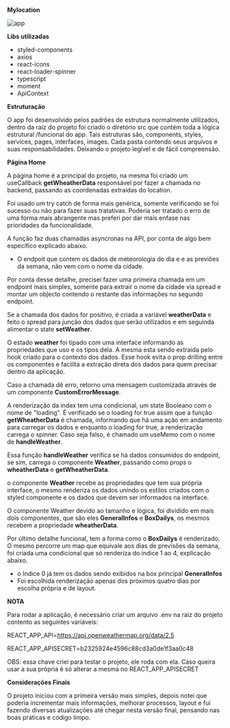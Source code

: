 <b>Mylocation</b>

![app](https://user-images.githubusercontent.com/15160225/180617682-ed379ea2-61cd-4370-bfba-02a0b01338ad.gif)

<b>Libs utilizadas</b>

- styled-components
- axios
- react-icons
- react-loader-spinner
- typescript
- moment
- ApiContext

<b>Estruturação</b>

O app foi desenvolvido pelos padrões de estrutura normalmente utilizados, dentro da raiz do projeto foi criado o diretório src que contém toda a lógica estrutural /funcional do app. Tais estruturas são, components, styles, services, pages, interfaces, images.
Cada pasta contendo seus arquivos e suas responsabilidades. Deixando o projeto legível e de fácil compreensão.

<b>Página Home</b>

A página home é a principal do projeto, na mesma foi criado um useCallback <b>getWheatherData</b> responsável por fazer a chamada no backend, passando as coordenadas extraídas do location.
  
Foi usado um try catch de forma mais genérica, somente verificando se foi sucesso ou não para fazer suas tratativas. Poderia ser tratado o erro de uma forma mais abrangente mas preferi por dar mais enfase nas prioridades da funcionalidade.

A função faz duas chamadas asyncronas na API, por conta de algo bem específico explicado abaixo. 

- O endpoit que contem os dados de meteorologia do dia e e as previões da semana, não vem com o nome da cidade.

Por conta desse detalhe, precisei fazer uma primeira chamada em um endpoint mais simples, somente para extrair o nome da cidade via spread e montar um objecto contendo o restante das informações no segundo endpoint.

  Se a chamada dos dados for positivo, é criada a variável <b>weatherData</b> e feito o spread para junção dos dados que serão utilizados e em seguinda alimentar o state <b>setWeather</b>.
  
  O estado <b>weather</b> foi tipado com uma interface informando as propriedades que uso e os tipos dela. A mesma esta sendo extraída pelo hook criado para o contexto dos dados. Esse hook evita o prop drilling entre os componentes e facilita a extração direta dos dados para quem precisar dentro da aplicação.
  
  Caso a chamada dê erro, retorno uma mensagem customizada através de um componente <b>CustomErrorMessage</b>.
  
  A renderização da index tem uma condicional, um state Booleano com o nome de "loading".
  É verificado se o loading for true assim que a função <b>getWheatherData</b> é chamada, informando que há uma ação em andamento para carregar os dados e enquanto o loading for true, a renderização carrega o spinner. Caso seja falso, é chamado um useMemo com o nome de <b>handleWeather</b>.

Essa função <b>handleWeather</b> verifica se há dados consumidos do endpoint, se sim, carrega o componente <b>Weather</b>, passando como props o <b>wheatherData</b> e <b>getWheatherData</b>.

o componente <b>Weather</b> recebe as propriedades que tem sua própria interface, o mesmo renderiza os dados unindo os estilos criados com o styled componente e os dados que devem ser informados na interface.

O componente Weather devido ao tamanho e lógica, foi dividido em mais dois componentes, que são eles <b>GeneralInfos</b> e <b>BoxDailys</b>, os mesmos recebem a propriedade <b>wheatherData</b>.

Por último detalhe funcional, tem a forma como o <b>BoxDailys</b> é renderizado. O mesmo percorre um map que equivale aos dias de previsões da semana, foi criada uma condicional que só renderiza do indice 1 ao 4, explicação abaixo.

- o Indice 0 já tem os dados sendo exibidos na box principal <b>GeneralInfos</b>
- Foi escolhida renderização apenas dos próximos quatro dias por escolha própria e de layout.

<b>NOTA</b>

Para rodar a aplicação, é necessário criar um arquivo .env na raiz do projeto contento as seguintes variáveis:

REACT_APP_API=https://api.openweathermap.org/data/2.5

REACT_APP_APISECRET=b2325924e4596c88cd3a0de1f3aa0c48

OBS: essa chave criei para testar o projeto, ele roda com ela. Caso queira usar a sua própria é só alterar a mesma no REACT_APP_APISECRET

<b>Considerações Finais</b>

O projeto iniciou com a primeira versão mais simples, depois notei que poderia incrementar mais informações, melhorar processos, layout e fui fazendo diversas atualizações até chegar nesta versão final, pensando nas boas práticas e código limpo.

